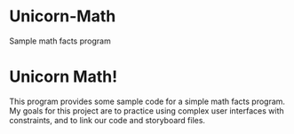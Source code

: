 # Unicorn-Math
Sample math facts program 

<h1>Unicorn Math!</h1>
<p>This program provides some sample code for a simple math facts program.  My goals for this project are to practice using complex user interfaces with constraints, and to link our code and storyboard files.

</p>
